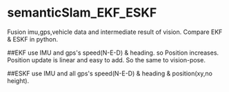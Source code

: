 # semanticSlam_EKF_ESKF
Fusion imu,gps,vehicle data and intermediate result of vision.  Compare EKF &amp; ESKF in python.

##EKF
use IMU and gps's speed(N-E-D) & heading. so Position increases. Position update is linear and easy to add. So the same to vision-pose.

##ESKF
use IMU and all gps's speed(N-E-D) & heading & position(xy,no height). 
